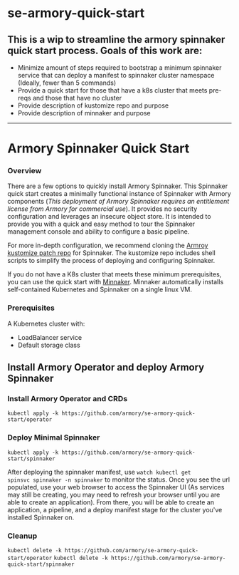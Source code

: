 # se-armory-quick-start

## This is a wip to streamline the armory spinnaker quick start process. Goals of this work are:
* Minimize amount of steps required to bootstrap a minimum spinnaker service that can deploy a manifest to spinnaker cluster namespace (Ideally, fewer than 5 commands)
* Provide a quick start for those that have a k8s cluster that meets pre-reqs and those that have no cluster
* Provide description of kustomize repo and purpose
* Provide description of minnaker and purpose

------------------
# Armory Spinnaker Quick Start

### Overview

There are a few options to quickly install Armory Spinnaker. This Spinnaker quick start creates a minimally functional instance of Spinnaker with Armory components (_This deployment of Armory Spinnaker requires an entitlement license from Armory for commercial use_). It provides no security configuration and leverages an insecure object store. It is intended to provide you with a quick and easy method to tour the Spinnaker management console and ability to configure a basic pipeline.

For more in-depth configuration, we recommend cloning the [Armroy kustomize patch repo](https://github.com/armory/spinnaker-kustomize-patches) for Spinnaker. The kustomize repo includes shell scripts to simplify the process of deploying and configuring Spinnaker. 

If you do not have a K8s cluster that meets these minimum prerequisites, you can use the quick start with [Minnaker](https://github.com/armory/minnaker). Minnaker  automatically installs self-contained Kubernetes and Spinnaker on a single linux VM.

### Prerequisites

A Kubernetes cluster with:
* LoadBalancer service
* Default storage class

## Install Armory Operator and deploy Armory Spinnaker

### Install Armory Operator and CRDs

```kubectl apply -k https://github.com/armory/se-armory-quick-start/operator```

### Deploy Minimal Spinnaker

```kubectl apply -k https://github.com/armory/se-armory-quick-start/spinnaker```

After deploying the spinnaker manifest, use <code>watch kubectl get spinsvc spinnaker -n spinnaker</code> to monitor the status. Once you see the url populated, use your web browser to access the Spinnaker UI (As services may still be creating, you may need to refresh your browser until you are able to create an application). From there, you will be able to create an application, a pipeline, and a deploy manifest stage for the cluster you've installed Spinnaker on.

### Cleanup

```kubectl delete -k https://github.com/armory/se-armory-quick-start/operator```
```kubectl delete -k https://github.com/armory/se-armory-quick-start/spinnaker```
